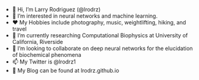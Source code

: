 - 👋 Hi, I’m Larry Rodriguez (@lrodrz)
- 👀 I’m interested in neural networks and machine learning.
- ❤️ My Hobbies include photography, music, weightlifting, hiking, and travel
- 🌱 I’m currently researching Computational Biophysics at University of California, Riverside
- 💞️ I’m looking to collaborate on deep neural networks for the elucidation of biochemical phenomena 
- 📫 My Twitter is @lrodrz1
- 🎉 My Blog can be found at lrodrz.github.io

<!---
lrodrz/lrodrz is a ✨ special ✨ repository because its `README.md` (this file) appears on your GitHub profile.
You can click the Preview link to take a look at your changes.
--->
